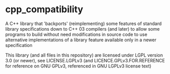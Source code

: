 # cpp_compatibility
A C++ library that 'backports' (reimplementing) some features of standard library specifications down to C++ 03 compilers (and later) to allow some programs to build without need modifications in source code to use alternative implementations of a library feature available only in a newer specification

This library (and all files in this repository) are licensed under LGPL version 3.0 (or newer), see LICENSE.LGPLv3 (and LICENCE.GPLv3.FOR.REFERENCE for reference on GNU GPLv3, referenced in GNU LGPLv3 license text)